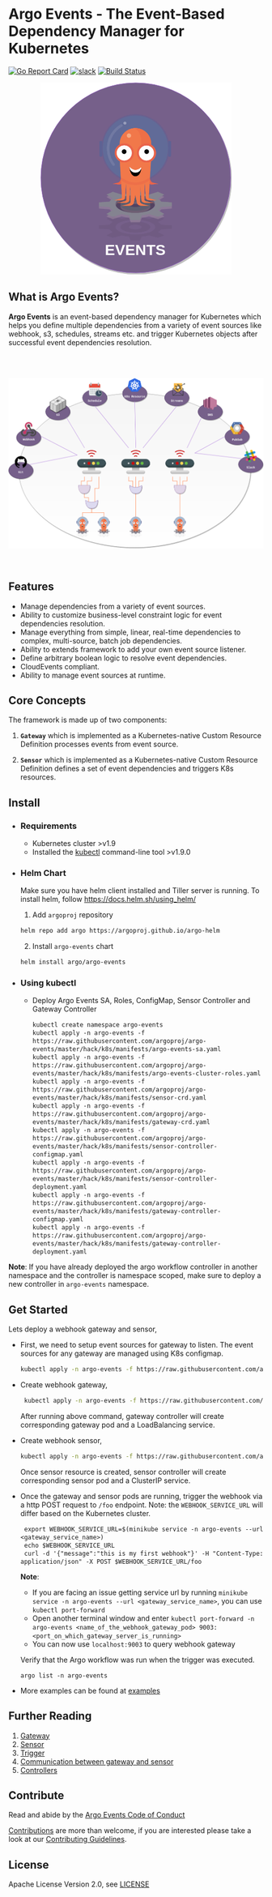 # Argo Events - The Event-Based Dependency Manager for Kubernetes

[![Go Report Card](https://goreportcard.com/badge/github.com/argoproj/argo-events)](https://goreportcard.com/report/github.com/argoproj/argo-events)
[![slack](https://img.shields.io/badge/slack-argoproj-brightgreen.svg?logo=slack)](https://argoproj.github.io/community/join-slack)
[![Build Status](https://travis-ci.org/argoproj/argo-events.svg?branch=master)](https://travis-ci.org/argoproj/argo-events)

<p align="center">
  <img src="https://github.com/argoproj/argo-events/blob/master/docs/assets/argo-events-logo.png?raw=true" alt="Logo"/>
</p>

## What is Argo Events?
**Argo Events** is an event-based dependency manager for Kubernetes which helps you define multiple dependencies from a variety of event sources like webhook, s3, schedules, streams etc.
and trigger Kubernetes objects after successful event dependencies resolution.

<br/>
<br/>

<p align="center">
  <img src="https://github.com/argoproj/argo-events/blob/master/docs/assets/argo-events-top-level.png?raw=true" alt="High Level Overview"/>
</p>

<br/>

## Features 
* Manage dependencies from a variety of event sources.
* Ability to customize business-level constraint logic for event dependencies resolution.
* Manage everything from simple, linear, real-time dependencies to complex, multi-source, batch job dependencies.
* Ability to extends framework to add your own event source listener.
* Define arbitrary boolean logic to resolve event dependencies.
* CloudEvents compliant.
* Ability to manage event sources at runtime.

## Core Concepts
The framework is made up of two components: 

 1. **`Gateway`** which is implemented as a Kubernetes-native Custom Resource Definition processes events from event source.

 2. **`Sensor`** which is implemented as a Kubernetes-native Custom Resource Definition defines a set of event dependencies and triggers K8s resources.

## Install

* ### Requirements
  * Kubernetes cluster >v1.9
  * Installed the [kubectl](https://kubernetes.io/docs/tasks/tools/install-kubectl/) command-line tool >v1.9.0

* ### Helm Chart

    Make sure you have helm client installed and Tiller server is running. To install helm, follow https://docs.helm.sh/using_helm/

    1. Add `argoproj` repository

    ```bash
    helm repo add argo https://argoproj.github.io/argo-helm
    ```

    2. Install `argo-events` chart
    
    ```bash
    helm install argo/argo-events
    ```   

* ### Using kubectl
  * Deploy Argo Events SA, Roles, ConfigMap, Sensor Controller and Gateway Controller
  
    ```
    kubectl create namespace argo-events
    kubectl apply -n argo-events -f https://raw.githubusercontent.com/argoproj/argo-events/master/hack/k8s/manifests/argo-events-sa.yaml
    kubectl apply -n argo-events -f https://raw.githubusercontent.com/argoproj/argo-events/master/hack/k8s/manifests/argo-events-cluster-roles.yaml
    kubectl apply -n argo-events -f https://raw.githubusercontent.com/argoproj/argo-events/master/hack/k8s/manifests/sensor-crd.yaml
    kubectl apply -n argo-events -f https://raw.githubusercontent.com/argoproj/argo-events/master/hack/k8s/manifests/gateway-crd.yaml
    kubectl apply -n argo-events -f https://raw.githubusercontent.com/argoproj/argo-events/master/hack/k8s/manifests/sensor-controller-configmap.yaml
    kubectl apply -n argo-events -f https://raw.githubusercontent.com/argoproj/argo-events/master/hack/k8s/manifests/sensor-controller-deployment.yaml
    kubectl apply -n argo-events -f https://raw.githubusercontent.com/argoproj/argo-events/master/hack/k8s/manifests/gateway-controller-configmap.yaml
    kubectl apply -n argo-events -f https://raw.githubusercontent.com/argoproj/argo-events/master/hack/k8s/manifests/gateway-controller-deployment.yaml
    ```

**Note**: If you have already deployed the argo workflow controller in another namespace
and the controller is namespace scoped, make sure to deploy a new controller in `argo-events` namespace.  

## Get Started
Lets deploy a webhook gateway and sensor,

 * First, we need to setup event sources for gateway to listen. The event sources for any gateway are managed using K8s configmap.
   
   ```bash
   kubectl apply -n argo-events -f https://raw.githubusercontent.com/argoproj/argo-events/master/examples/gateways/webhook-gateway-configmap.yaml 
   ```
   
 * Create webhook gateway, 
 
   ```bash
    kubectl apply -n argo-events -f https://raw.githubusercontent.com/argoproj/argo-events/master/examples/gateways/webhook-http.yaml
   ```
    
   After running above command, gateway controller will create corresponding gateway pod and a LoadBalancing service.
 
 * Create webhook sensor,
    
    ```bash
    kubectl apply -n argo-events -f https://raw.githubusercontent.com/argoproj/argo-events/master/examples/sensors/webhook-http.yaml
    ```
    
   Once sensor resource is created, sensor controller will create corresponding sensor pod and a ClusterIP service. 
    
 * Once the gateway and sensor pods are running, trigger the webhook via a http POST request to `/foo` endpoint.
   Note: the `WEBHOOK_SERVICE_URL` will differ based on the Kubernetes cluster.
   ```
    export WEBHOOK_SERVICE_URL=$(minikube service -n argo-events --url <gateway_service_name>)
    echo $WEBHOOK_SERVICE_URL
    curl -d '{"message":"this is my first webhook"}' -H "Content-Type: application/json" -X POST $WEBHOOK_SERVICE_URL/foo
   ```
 
   <b>Note</b>: 
     * If you are facing an issue getting service url by running `minikube service -n argo-events --url <gateway_service_name>`, you can use `kubectl port-forward`
     * Open another terminal window and enter `kubectl port-forward -n argo-events <name_of_the_webhook_gateway_pod> 9003:<port_on_which_gateway_server_is_running>`
     * You can now use `localhost:9003` to query webhook gateway
   
   Verify that the Argo workflow was run when the trigger was executed.
   ```
   argo list -n argo-events
   ```

 * More examples can be found at [examples](./examples)

## Further Reading
1. [Gateway](docs/gateway-guide.md)
2. [Sensor](docs/sensor-guide.md)
3. [Trigger](docs/trigger-guide.md)
4. [Communication between gateway and sensor](docs/communication.md)
5. [Controllers](docs/controllers-guide.md)

## Contribute
Read and abide by the [Argo Events Code of Conduct](https://github.com/argoproj/argo-events/blob/master/CODE_OF_CONDUCT.md)

[Contributions](https://github.com/argoproj/argo-events/issues) are more than welcome, if you are interested please take a look at our [Contributing Guidelines](./CONTRIBUTING.md).

## License
Apache License Version 2.0, see [LICENSE](./LICENSE)
